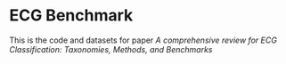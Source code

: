 # ECG Benchmark
This is the code and datasets for paper *A comprehensive review for ECG Classification: Taxonomies, Methods, and Benchmarks*
